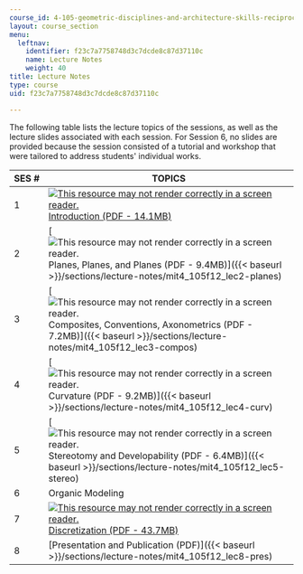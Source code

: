 ```yaml
---
course_id: 4-105-geometric-disciplines-and-architecture-skills-reciprocal-methodologies-fall-2012
layout: course_section
menu:
  leftnav:
    identifier: f23c7a7758748d3c7dcde8c87d37110c
    name: Lecture Notes
    weight: 40
title: Lecture Notes
type: course
uid: f23c7a7758748d3c7dcde8c87d37110c

---
```


The following table lists the lecture topics of the sessions, as well as the lecture slides associated with each session. For Session 6, no slides are provided because the session consisted of a tutorial and workshop that were tailored to address students' individual works.

| SES # | TOPICS |
| --- | --- |
| 1 | [![This resource may not render correctly in a screen reader.](/images/inacessible.gif)Introduction (PDF - 14.1MB)](/ans7870/4/4.105/f12/MIT4_105F12_lec1-intro.pdf) |
| 2 | [![This resource may not render correctly in a screen reader.](/images/inacessible.gif)Planes, Planes, and Planes (PDF - 9.4MB)]({{< baseurl >}}/sections/lecture-notes/mit4_105f12_lec2-planes) |
| 3 | [![This resource may not render correctly in a screen reader.](/images/inacessible.gif)Composites, Conventions, Axonometrics (PDF - 7.2MB)]({{< baseurl >}}/sections/lecture-notes/mit4_105f12_lec3-compos) |
| 4 | [![This resource may not render correctly in a screen reader.](/images/inacessible.gif)Curvature (PDF - 9.2MB)]({{< baseurl >}}/sections/lecture-notes/mit4_105f12_lec4-curv) |
| 5 | [![This resource may not render correctly in a screen reader.](/images/inacessible.gif)Stereotomy and Developability (PDF - 6.4MB)]({{< baseurl >}}/sections/lecture-notes/mit4_105f12_lec5-stereo) |
| 6 | Organic Modeling |
| 7 | [![This resource may not render correctly in a screen reader.](/images/inacessible.gif)Discretization (PDF - 43.7MB)](/ans7870/4/4.105/f12/MIT4_105F12_lec7-discret.pdf) |
| 8 | [Presentation and Publication (PDF)]({{< baseurl >}}/sections/lecture-notes/mit4_105f12_lec8-pres)